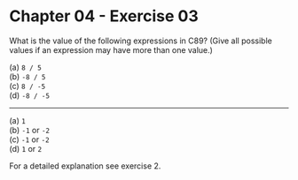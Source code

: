 # Chapter 04 - Exercise 03

What is the value of the following expressions in C89? (Give all possible values if an expression may have more than one value.)

(a) `8 / 5`  
(b) `-8 / 5`  
(c) `8 / -5`  
(d) `-8 / -5`  

---

(a) `1`  
(b) `-1` or `-2`  
(c) `-1` or `-2`  
(d) `1` or `2`  

For a detailed explanation see exercise 2.
